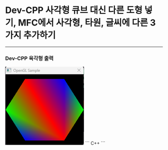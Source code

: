 # Dev-CPP 사각형 큐브 대신 다른 도형 넣기, MFC에서 사각형, 타원, 글씨에 다른 3가지 추가하기
--------------------
### Dev-CPP 육각형 출력
<img src="HEXAGON.png">
``` C++ ```
